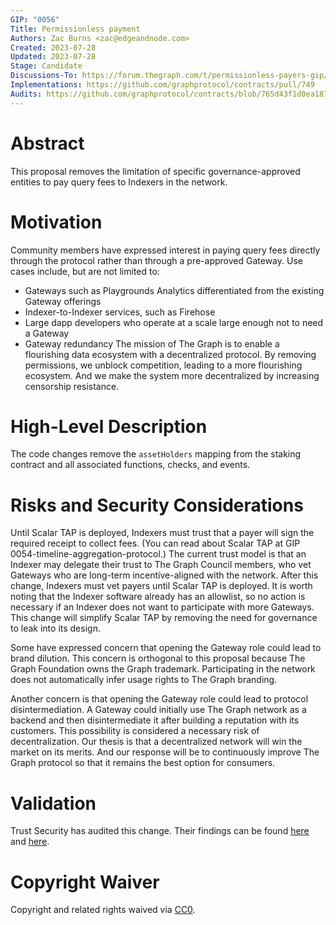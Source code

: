 ```yaml
---
GIP: "0056"
Title: Permissionless payment
Authors: Zac Burns <zac@edgeandnode.com>
Created: 2023-07-28
Updated: 2023-07-28
Stage: Candidate
Discussions-To: https://forum.thegraph.com/t/permissionless-payers-gip/4397
Implementations: https://github.com/graphprotocol/contracts/pull/749
Audits: https://github.com/graphprotocol/contracts/blob/765d43f1d0ea18789ca2e4fad31fdbdd620732c5/audits/Trust/2023-02-operator-decentralization-pr749.pdf, https://github.com/graphprotocol/contracts/pull/853
---
```


# Abstract

This proposal removes the limitation of specific governance-approved entities to pay query fees to Indexers in the network.

# Motivation

Community members have expressed interest in paying query fees directly through the protocol rather than through a pre-approved Gateway. Use cases include, but are not limited to:
* Gateways such as Playgrounds Analytics differentiated from the existing Gateway offerings
* Indexer-to-Indexer services, such as Firehose
* Large dapp developers who operate at a scale large enough not to need a Gateway
* Gateway redundancy
The mission of The Graph is to enable a flourishing data ecosystem with a decentralized protocol. By removing permissions, we unblock competition, leading to a more flourishing ecosystem. And we make the system more decentralized by increasing censorship resistance.


# High-Level Description

The code changes remove the `assetHolders` mapping from the staking contract and all associated functions, checks, and events.

# Risks and Security Considerations

Until Scalar TAP is deployed, Indexers must trust that a payer will sign the required receipt to collect fees. (You can read about Scalar TAP at GIP 0054-timeline-aggregation-protocol.) The current trust model is that an Indexer may delegate their trust to The Graph Council members, who vet Gateways who are long-term incentive-aligned with the network. After this change, Indexers must vet payers until Scalar TAP is deployed. It is worth noting that the Indexer software already has an allowlist, so no action is necessary if an Indexer does not want to participate with more Gateways. This change will simplify Scalar TAP by removing the need for governance to leak into its design.

Some have expressed concern that opening the Gateway role could lead to brand dilution. This concern is orthogonal to this proposal because The Graph Foundation owns the Graph trademark. Participating in the network does not automatically infer usage rights to The Graph branding.

Another concern is that opening the Gateway role could lead to protocol disintermediation. A Gateway could initially use The Graph network as a backend and then disintermediate it after building a reputation with its customers. This possibility is considered a necessary risk of decentralization. Our thesis is that a decentralized network will win the market on its merits. And our response will be to continuously improve The Graph protocol so that it remains the best option for consumers.

# Validation

Trust Security has audited this change. Their findings can be found [here](https://github.com/graphprotocol/contracts/blob/765d43f1d0ea18789ca2e4fad31fdbdd620732c5/audits/Trust/2023-02-operator-decentralization-pr749.pdf) and [here](https://github.com/graphprotocol/contracts/pull/853).

# Copyright Waiver

Copyright and related rights waived via [CC0](https://creativecommons.org/publicdomain/zero/1.0/).


